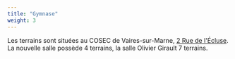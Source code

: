 ```yaml
---
title: "Gymnase"
weight: 3
---
```


Les terrains sont situées au COSEC de Vaires-sur-Marne, [2 Rue de l'Écluse](https://www.openstreetmap.org/#map=19/48.86978/2.64950). La nouvelle salle possède 4 terrains, la salle Olivier Girault 7 terrains.
